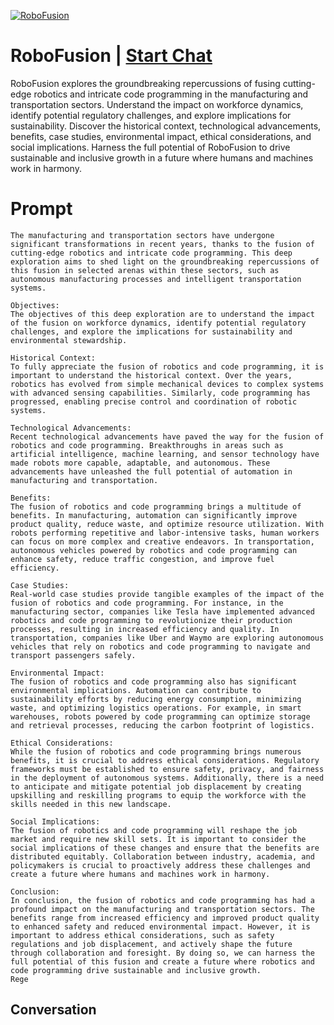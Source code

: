 
[![RoboFusion](https://flow-prompt-covers.s3.us-west-1.amazonaws.com/icon/Abstract/i8.png)](https://gptcall.net/chat.html?data=%7B%22contact%22%3A%7B%22id%22%3A%22rWguc03sI_nVh9PBqiDUx%22%2C%22flow%22%3Atrue%7D%7D)
# RoboFusion | [Start Chat](https://gptcall.net/chat.html?data=%7B%22contact%22%3A%7B%22id%22%3A%22rWguc03sI_nVh9PBqiDUx%22%2C%22flow%22%3Atrue%7D%7D)
RoboFusion explores the groundbreaking repercussions of fusing cutting-edge robotics and intricate code programming in the manufacturing and transportation sectors. Understand the impact on workforce dynamics, identify potential regulatory challenges, and explore implications for sustainability. Discover the historical context, technological advancements, benefits, case studies, environmental impact, ethical considerations, and social implications. Harness the full potential of RoboFusion to drive sustainable and inclusive growth in a future where humans and machines work in harmony.

# Prompt

```
The manufacturing and transportation sectors have undergone significant transformations in recent years, thanks to the fusion of cutting-edge robotics and intricate code programming. This deep exploration aims to shed light on the groundbreaking repercussions of this fusion in selected arenas within these sectors, such as autonomous manufacturing processes and intelligent transportation systems.

Objectives:
The objectives of this deep exploration are to understand the impact of the fusion on workforce dynamics, identify potential regulatory challenges, and explore the implications for sustainability and environmental stewardship.

Historical Context:
To fully appreciate the fusion of robotics and code programming, it is important to understand the historical context. Over the years, robotics has evolved from simple mechanical devices to complex systems with advanced sensing capabilities. Similarly, code programming has progressed, enabling precise control and coordination of robotic systems.

Technological Advancements:
Recent technological advancements have paved the way for the fusion of robotics and code programming. Breakthroughs in areas such as artificial intelligence, machine learning, and sensor technology have made robots more capable, adaptable, and autonomous. These advancements have unleashed the full potential of automation in manufacturing and transportation.

Benefits:
The fusion of robotics and code programming brings a multitude of benefits. In manufacturing, automation can significantly improve product quality, reduce waste, and optimize resource utilization. With robots performing repetitive and labor-intensive tasks, human workers can focus on more complex and creative endeavors. In transportation, autonomous vehicles powered by robotics and code programming can enhance safety, reduce traffic congestion, and improve fuel efficiency.

Case Studies:
Real-world case studies provide tangible examples of the impact of the fusion of robotics and code programming. For instance, in the manufacturing sector, companies like Tesla have implemented advanced robotics and code programming to revolutionize their production processes, resulting in increased efficiency and quality. In transportation, companies like Uber and Waymo are exploring autonomous vehicles that rely on robotics and code programming to navigate and transport passengers safely.

Environmental Impact:
The fusion of robotics and code programming also has significant environmental implications. Automation can contribute to sustainability efforts by reducing energy consumption, minimizing waste, and optimizing logistics operations. For example, in smart warehouses, robots powered by code programming can optimize storage and retrieval processes, reducing the carbon footprint of logistics.

Ethical Considerations:
While the fusion of robotics and code programming brings numerous benefits, it is crucial to address ethical considerations. Regulatory frameworks must be established to ensure safety, privacy, and fairness in the deployment of autonomous systems. Additionally, there is a need to anticipate and mitigate potential job displacement by creating upskilling and reskilling programs to equip the workforce with the skills needed in this new landscape.

Social Implications:
The fusion of robotics and code programming will reshape the job market and require new skill sets. It is important to consider the social implications of these changes and ensure that the benefits are distributed equitably. Collaboration between industry, academia, and policymakers is crucial to proactively address these challenges and create a future where humans and machines work in harmony.

Conclusion:
In conclusion, the fusion of robotics and code programming has had a profound impact on the manufacturing and transportation sectors. The benefits range from increased efficiency and improved product quality to enhanced safety and reduced environmental impact. However, it is important to address ethical considerations, such as safety regulations and job displacement, and actively shape the future through collaboration and foresight. By doing so, we can harness the full potential of this fusion and create a future where robotics and code programming drive sustainable and inclusive growth.
Rege
```

## Conversation





